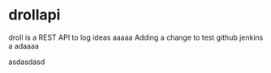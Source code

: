 drollapi
========

droll is a REST API to log ideas
aaaaa
Adding a change to test github jenkins a adaaaa

asdasdasd
